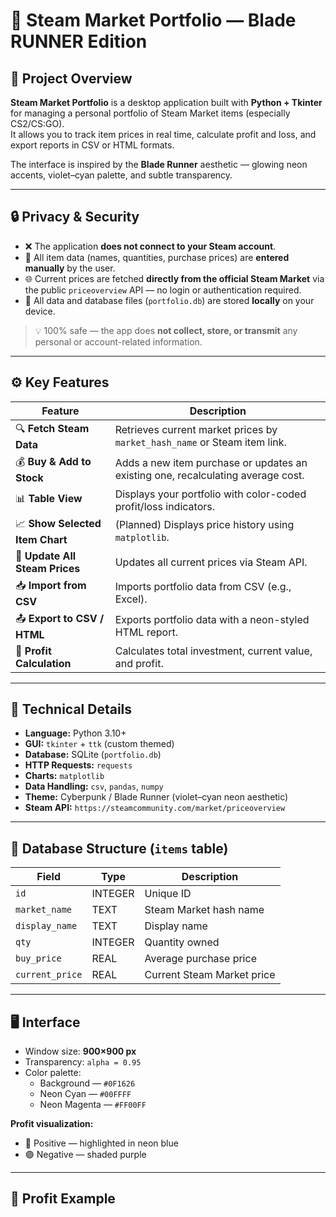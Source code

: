 # 🧠 Steam Market Portfolio — Blade RUNNER Edition

## 📜 Project Overview
**Steam Market Portfolio** is a desktop application built with **Python + Tkinter** for managing a personal portfolio of Steam Market items (especially CS2/CS:GO).  
It allows you to track item prices in real time, calculate profit and loss, and export reports in CSV or HTML formats.

The interface is inspired by the **Blade Runner** aesthetic — glowing neon accents, violet–cyan palette, and subtle transparency.

---

## 🔒 Privacy & Security

- ❌ The application **does not connect to your Steam account**.  
- 🧾 All item data (names, quantities, purchase prices) are **entered manually** by the user.  
- 🌐 Current prices are fetched **directly from the official Steam Market** via the public `priceoverview` API — no login or authentication required.  
- 💽 All data and database files (`portfolio.db`) are stored **locally** on your device.  

> 💡 100% safe — the app does **not collect, store, or transmit** any personal or account-related information.

---

## ⚙️ Key Features

| Feature | Description |
|----------|-------------|
| 🔍 **Fetch Steam Data** | Retrieves current market prices by `market_hash_name` or Steam item link. |
| 💰 **Buy & Add to Stock** | Adds a new item purchase or updates an existing one, recalculating average cost. |
| 📊 **Table View** | Displays your portfolio with color-coded profit/loss indicators. |
| 📈 **Show Selected Item Chart** | (Planned) Displays price history using `matplotlib`. |
| 🔁 **Update All Steam Prices** | Updates all current prices via Steam API. |
| 📥 **Import from CSV** | Imports portfolio data from CSV (e.g., Excel). |
| 📤 **Export to CSV / HTML** | Exports portfolio data with a neon-styled HTML report. |
| 💼 **Profit Calculation** | Calculates total investment, current value, and profit. |

---

## 🧩 Technical Details

- **Language:** Python 3.10+
- **GUI:** `tkinter` + `ttk` (custom themed)
- **Database:** SQLite (`portfolio.db`)
- **HTTP Requests:** `requests`
- **Charts:** `matplotlib`
- **Data Handling:** `csv`, `pandas`, `numpy`
- **Theme:** Cyberpunk / Blade Runner (violet–cyan neon aesthetic)
- **Steam API:** `https://steamcommunity.com/market/priceoverview`

---

## 📂 Database Structure (`items` table)

| Field | Type | Description |
|--------|------|-------------|
| `id` | INTEGER | Unique ID |
| `market_name` | TEXT | Steam Market hash name |
| `display_name` | TEXT | Display name |
| `qty` | INTEGER | Quantity owned |
| `buy_price` | REAL | Average purchase price |
| `current_price` | REAL | Current Steam Market price |

---

## 🖥️ Interface

- Window size: **900×900 px**  
- Transparency: `alpha = 0.95`  
- Color palette:  
  - Background — `#0F1626`  
  - Neon Cyan — `#00FFFF`  
  - Neon Magenta — `#FF00FF`

**Profit visualization:**
- 💚 Positive — highlighted in neon blue  
- 🟣 Negative — shaded purple  

---

## 🧮 Profit Example

